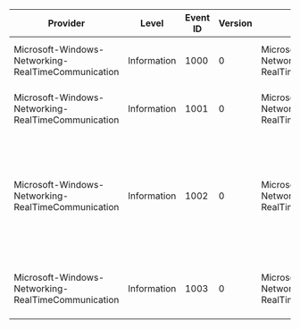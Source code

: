 Provider                                            |  Level        |  Event ID  |  Version  |  Channel                                                     |  Task  |  Opcode  |  Keyword  |  Message
----------------------------------------------------|---------------|------------|-----------|--------------------------------------------------------------|--------|----------|-----------|------------------------------------------------------------------------------------------------------------------------------------------------------------------------------------------------------------------------------------------------------------------------------------------
Microsoft-Windows-Networking-RealTimeCommunication  |  Information  |  1000      |  0        |  Microsoft-Windows-Networking-RealTimeCommunication/Tracing  |        |          |  Aoac     |  Object: {Object}, Channel ID:  {ChannelId}, Description: {StatusDescription}, Result: {hresult}
Microsoft-Windows-Networking-RealTimeCommunication  |  Information  |  1001      |  0        |  Microsoft-Windows-Networking-RealTimeCommunication/Tracing  |        |          |  Aoac     |  Object: {Object}, Channel ID:  {ChannelId}, Description: {StatusDescription}, Result: {ChannelStatus}
Microsoft-Windows-Networking-RealTimeCommunication  |  Information  |  1002      |  0        |  Microsoft-Windows-Networking-RealTimeCommunication/Tracing  |        |          |  Aoac     |  App Name: {Application Name}, Object: {Object}, Channel ID: {ChannelId}, RequestedResourceType: {RequestedResourceType}, ServerKeepaliveInterval: {ServerKeepaliveIntervalInMinutes}, KeepaliveTrigger ID: {KeepaliveTriggerId}, PushNotificationTrigger ID: {PushNotificationTriggerId}
Microsoft-Windows-Networking-RealTimeCommunication  |  Information  |  1003      |  0        |  Microsoft-Windows-Networking-RealTimeCommunication/Tracing  |        |          |  Aoac     |  ControlChannelTrigger may have been reset due to {Reset Reason}. Slot types affected: Hardware Slot: {HardwareSlotReset}. Software Slot: {SoftwareSlotReset}.